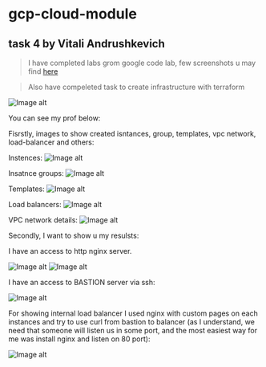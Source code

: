 # gcp-cloud-module
## task 4 by Vitali Andrushkevich

> I have completed labs grom google code lab, few screenshots u may find [here][1]

[1]: https://github.com/MNT-Lab/google-cloud-module/tree/vandrushkevich/Day4/imgs_gcloud_lab

> Also have compeleted task to create infrastructure with terraform

![Image alt](https://github.com/MNT-Lab/google-cloud-module/blob/vandrushkevich/Day4/imgs_terraform/main%20schema.png)

You can see my prof below:

Fisrstly, images to show created isntances, group, templates, vpc network, load-balancer and others:

Instences:
![Image alt](https://github.com/MNT-Lab/google-cloud-module/blob/vandrushkevich/Day4/imgs_terraform/tf-instances.png)

Insatnce groups:
![Image alt](https://github.com/MNT-Lab/google-cloud-module/blob/vandrushkevich/Day4/imgs_terraform/tf-zones.png)

Templates:
![Image alt](https://github.com/MNT-Lab/google-cloud-module/blob/vandrushkevich/Day4/imgs_terraform/tf-instance-templace.png)

Load balancers:
![Image alt](https://github.com/MNT-Lab/google-cloud-module/blob/vandrushkevich/Day4/imgs_terraform/tf-lbs.png)

VPC network details:
![Image alt](https://github.com/MNT-Lab/google-cloud-module/blob/vandrushkevich/Day4/imgs_terraform/tf-network.png)

Secondly, I want to show u my resulsts:

I have an access to http nginx server.

![Image alt](https://github.com/MNT-Lab/google-cloud-module/blob/vandrushkevich/Day4/imgs_terraform/tf-http-loadbalancer.png)
![Image alt](https://github.com/MNT-Lab/google-cloud-module/blob/vandrushkevich/Day4/imgs_terraform/tf-http-access.png)

I have an access to BASTION server via ssh:

![Image alt](https://github.com/MNT-Lab/google-cloud-module/blob/vandrushkevich/Day4/imgs_terraform/tf-connect-to-bastion.png)

For showing internal load balancer I used nginx with custom pages on each instances and try to use curl from bastion to balancer (as I understand, we need that someone will listen us in some port, and the most easiest way for me was install nginx and listen on 80 port):

![Image alt](https://github.com/MNT-Lab/google-cloud-module/blob/vandrushkevich/Day4/imgs_terraform/tf-curl-from-bastion.png)

